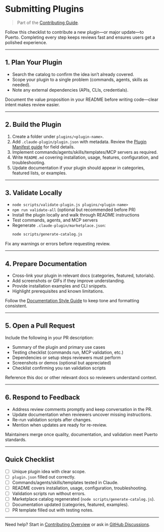 # Submitting Plugins
> Part of the [Contributing Guide](index.md).

Follow this checklist to contribute a new plugin—or major update—to Puerto. Completing every step keeps reviews fast and ensures users get a polished experience.

---

## 1. Plan Your Plugin

- Search the catalog to confirm the idea isn’t already covered.
- Scope your plugin to a single problem (commands, agents, skills as needed).
- Note any external dependencies (APIs, CLIs, credentials).

Document the value proposition in your README before writing code—clear intent makes review easier.

---

## 2. Build the Plugin

1. Create a folder under `plugins/<plugin-name>`.
2. Add `.claude-plugin/plugin.json` with metadata. Review the [Plugin Manifest guide](../plugin-development/plugin-manifest.md) for field details.
3. Implement commands/agents/skills/templates/MCP servers as required.
4. Write `README.md` covering installation, usage, features, configuration, and troubleshooting.
5. Update documentation if your plugin should appear in categories, featured lists, or examples.

---

## 3. Validate Locally

- `node scripts/validate-plugin.js plugins/<plugin-name>`
- `npm run validate-all` (optional but recommended before PR)
- Install the plugin locally and walk through README instructions
- Test commands, agents, and MCP servers
- Regenerate `.claude-plugin/marketplace.json`:
  ```bash
  node scripts/generate-catalog.js
  ```

Fix any warnings or errors before requesting review.

---

## 4. Prepare Documentation

- Cross-link your plugin in relevant docs (categories, featured, tutorials).
- Add screenshots or GIFs if they improve understanding.
- Provide installation examples and CLI snippets.
- Highlight prerequisites and known limitations.

Follow the [Documentation Style Guide](documentation-style.md) to keep tone and formatting consistent.

---

## 5. Open a Pull Request

Include the following in your PR description:

- Summary of the plugin and primary use cases
- Testing checklist (commands run, MCP validation, etc.)
- Dependencies or setup steps reviewers must perform
- Screenshots or demos (optional but appreciated)
- Checklist confirming you ran validation scripts

Reference this doc or other relevant docs so reviewers understand context.

---

## 6. Respond to Feedback

- Address review comments promptly and keep conversation in the PR.
- Update documentation when reviewers uncover missing instructions.
- Re-run validation scripts after changes.
- Mention when updates are ready for re-review.

Maintainers merge once quality, documentation, and validation meet Puerto standards.

---

## Quick Checklist

- [ ] Unique plugin idea with clear scope.
- [ ] `plugin.json` filled out correctly.
- [ ] Commands/agents/skills/templates tested in Claude.
- [ ] README covers installation, usage, configuration, troubleshooting.
- [ ] Validation scripts run without errors.
- [ ] Marketplace catalog regenerated (`node scripts/generate-catalog.js`).
- [ ] Documentation updated (categories, featured, examples).
- [ ] PR template filled out with testing notes.

---

Need help? Start in [Contributing Overview](index.md) or ask in [GitHub Discussions](https://github.com/bandofai/puerto/discussions).
